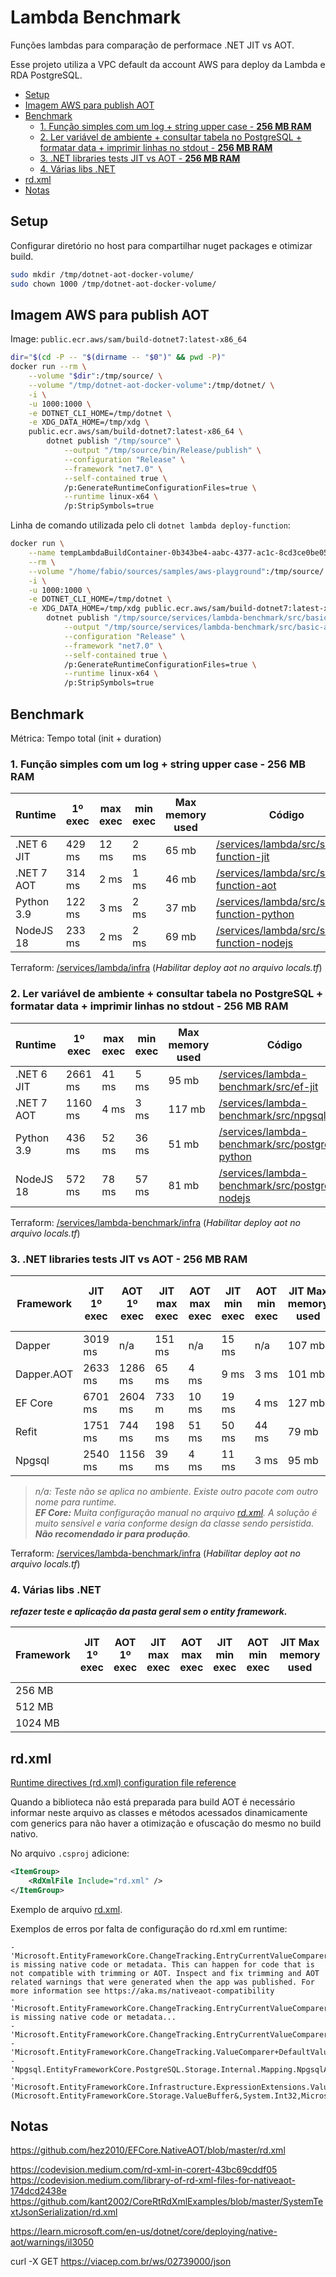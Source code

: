 # Lambda Benchmark

Funções lambdas para comparação de performace .NET JIT vs AOT.

Esse projeto utiliza a VPC default da account AWS para deploy da Lambda e RDA PostgreSQL.

- [Setup](#setup)
- [Imagem AWS para publish AOT](#imagem-aws-para-publish-aot)
- [Benchmark](#benchmark)
  - [1. Função simples com um log + string upper case - **256 MB RAM**](#1-função-simples-com-um-log--string-upper-case---256-mb-ram)
  - [2. Ler variável de ambiente + consultar tabela no PostgreSQL + formatar data + imprimir linhas no stdout - **256 MB RAM**](#2-ler-variável-de-ambiente--consultar-tabela-no-postgresql--formatar-data--imprimir-linhas-no-stdout---256-mb-ram)
  - [3. .NET libraries tests JIT vs AOT - **256 MB RAM**](#3-net-libraries-tests-jit-vs-aot---256-mb-ram)
  - [4. Várias libs .NET](#4-várias-libs-net)
- [rd.xml](#rdxml)
- [Notas](#notas)

## Setup

Configurar diretório no host para compartilhar nuget packages e otimizar build.

```bash
sudo mkdir /tmp/dotnet-aot-docker-volume/
sudo chown 1000 /tmp/dotnet-aot-docker-volume/
```

## Imagem AWS para publish AOT

Image: `public.ecr.aws/sam/build-dotnet7:latest-x86_64`

```bash
dir="$(cd -P -- "$(dirname -- "$0")" && pwd -P)"
docker run --rm \
    --volume "$dir":/tmp/source/ \
    --volume "/tmp/dotnet-aot-docker-volume":/tmp/dotnet/ \
    -i \
    -u 1000:1000 \
    -e DOTNET_CLI_HOME=/tmp/dotnet \
    -e XDG_DATA_HOME=/tmp/xdg \
    public.ecr.aws/sam/build-dotnet7:latest-x86_64 \
        dotnet publish "/tmp/source" \
            --output "/tmp/source/bin/Release/publish" \
            --configuration "Release" \
            --framework "net7.0" \
            --self-contained true \
            /p:GenerateRuntimeConfigurationFiles=true \
            --runtime linux-x64 \
            /p:StripSymbols=true
```

Linha de comando utilizada pelo cli `dotnet lambda deploy-function`:

```bash
docker run \
    --name tempLambdaBuildContainer-0b343be4-aabc-4377-ac1c-8cd3ce0be050 \
    --rm \
    --volume "/home/fabio/sources/samples/aws-playground":/tmp/source/ \
    -i \
    -u 1000:1000 \
    -e DOTNET_CLI_HOME=/tmp/dotnet \
    -e XDG_DATA_HOME=/tmp/xdg public.ecr.aws/sam/build-dotnet7:latest-x86_64 \
        dotnet publish "/tmp/source/services/lambda-benchmark/src/basic-aot" \
            --output "/tmp/source/services/lambda-benchmark/src/basic-aot/bin/Release/net7.0/publish" \
            --configuration "Release" \
            --framework "net7.0" \
            --self-contained true \
            /p:GenerateRuntimeConfigurationFiles=true \
            --runtime linux-x64 \
            /p:StripSymbols=true
```

## Benchmark

Métrica: Tempo total (init + duration)

### 1. Função simples com um log + string upper case - **256 MB RAM**

| Runtime       | 1º exec   | max exec  | min exec  | Max memory used   | Código |
|---------------|-----------|-----------|-----------|-------------------|--------|
| .NET 6 JIT    | 429 ms    | 12 ms     | 2 ms      | 65 mb             | [/services/lambda/src/simple-function-jit](/services/lambda/src/simple-function-jit) |
| .NET 7 AOT    | 314 ms    | 2 ms      | 1 ms      | 46 mb             | [/services/lambda/src/simple-function-aot](/services/lambda/src/simple-function-aot) |
| Python 3.9    | 122 ms    | 3 ms      | 2 ms      | 37 mb             | [/services/lambda/src/simple-function-python](/services/lambda/src/simple-function-python) |
| NodeJS 18     | 233 ms    | 2 ms      | 2 ms      | 69 mb             | [/services/lambda/src/simple-function-nodejs](/services/lambda/src/simple-function-nodejs) |

Terraform: [/services/lambda/infra](/services/lambda/infra) (*Habilitar deploy aot no arquivo locals.tf*)

### 2. Ler variável de ambiente + consultar tabela no PostgreSQL + formatar data + imprimir linhas no stdout - **256 MB RAM**

| Runtime       | 1º exec   | max exec  | min exec  | Max memory used   | Código |
|---------------|-----------|-----------|-----------|-------------------|--------|
| .NET 6 JIT    | 2661 ms   | 41 ms     | 5 ms      | 95 mb             | [/services/lambda-benchmark/src/ef-jit](/services/lambda-benchmark/src/ef-jit) |
| .NET 7 AOT    | 1160 ms   | 4 ms      | 3 ms      | 117 mb            | [/services/lambda-benchmark/src/npgsql-aot](/services/lambda-benchmark/src/npgsql-aot) |
| Python 3.9    | 436 ms    | 52 ms     | 36 ms     | 51 mb             | [/services/lambda-benchmark/src/postgresql-python](/services/lambda-benchmark/src/postgresql-python) |
| NodeJS 18     | 572 ms    | 78 ms     | 57 ms     | 81 mb             | [/services/lambda-benchmark/src/postgresql-nodejs](/services/lambda-benchmark/src/postgresql-nodejs) |

Terraform: [/services/lambda-benchmark/infra](/services/lambda-benchmark/infra) (*Habilitar deploy aot no arquivo locals.tf*)

### 3. .NET libraries tests JIT vs AOT - **256 MB RAM**

| Framework     | JIT 1º exec   | AOT 1º exec   | JIT max exec  | AOT max exec  | JIT min exec  | AOT min exec  | JIT Max memory used   | AOT Max memory used   |
|---------------|---------------|---------------|---------------|---------------|---------------|---------------|-----------------------|-----------------------|
| Dapper        | 3019 ms       | n/a           | 151 ms        | n/a           | 15 ms         | n/a           | 107 mb                | n/a                   |
| Dapper.AOT    | 2633 ms       | 1286 ms       | 65 ms         | 4 ms          | 9 ms          | 3 ms          | 101 mb                | 115 mb                |
| EF Core       | 6701 ms       | 2604 ms       | 733 m         | 10 ms         | 19 ms         | 4 ms          | 127 mb                | 182 mb                |
| Refit         | 1751 ms       | 744 ms        | 198 ms        | 51 ms         | 50 ms         | 44 ms         | 79 mb                 | 60 mb                 |
| Npgsql        | 2540 ms       | 1156 ms       | 39 ms         | 4 ms          | 11 ms         | 3 ms          | 95 mb                 | 116 mb                |

> *n/a: Teste não se aplica no ambiente. Existe outro pacote com outro nome para runtime.*  
> ***EF Core:** Muita configuração manual no arquivo [rd.xml](src/ef-aot/rd.xml). A solução é muito sensível e varia conforme design da classe sendo persistida. **Não recomendado ir para produção**.*

Terraform: [/services/lambda-benchmark/infra](/services/lambda-benchmark/infra) (*Habilitar deploy aot no arquivo locals.tf*)

### 4. Várias libs .NET

***refazer teste e aplicação da pasta geral sem o entity framework.***

| Framework | JIT 1º exec   | AOT 1º exec   | JIT max exec  | AOT max exec  | JIT min exec  | AOT min exec  | JIT Max memory used   | AOT Max memory used   |
|-----------|---------------|---------------|---------------|---------------|---------------|---------------|-----------------------|-----------------------|
| 256 MB    | |
| 512 MB    | |
| 1024 MB   | |

## rd.xml

[Runtime directives (rd.xml) configuration file reference](https://learn.microsoft.com/en-us/windows/uwp/dotnet-native/runtime-directives-rd-xml-configuration-file-reference)

Quando a biblioteca não está preparada para build AOT é necessário informar neste arquivo as classes e métodos acessados dinamicamente com generics para não haver a otimização e ofuscação do mesmo no build nativo.

No arquivo `.csproj` adicione:

```xml
<ItemGroup>
    <RdXmlFile Include="rd.xml" />
</ItemGroup>
```

Exemplo de arquivo [rd.xml](src/ef-aot/rd.xml).

Exemplos de erros por falta de configuração do rd.xml em runtime:

```log
- 'Microsoft.EntityFrameworkCore.ChangeTracking.EntryCurrentValueComparer`1[System.Guid]' is missing native code or metadata. This can happen for code that is not compatible with trimming or AOT. Inspect and fix trimming and AOT related warnings that were generated when the app was published. For more information see https://aka.ms/nativeaot-compatibility
- 'Microsoft.EntityFrameworkCore.ChangeTracking.EntryCurrentValueComparer`1[System.Guid]' is missing native code or metadata...
- 'Microsoft.EntityFrameworkCore.ChangeTracking.EntryCurrentValueComparer`1[System.Guid]'...
- 'Microsoft.EntityFrameworkCore.ChangeTracking.ValueComparer+DefaultValueComparer`1[System.Guid]'...
- 'Npgsql.EntityFrameworkCore.PostgreSQL.Storage.Internal.Mapping.NpgsqlArrayArrayTypeMapping+SingleDimensionalArrayComparer`1[Microsoft.EntityFrameworkCore.LTree]'...
- 'Microsoft.EntityFrameworkCore.Infrastructure.ExpressionExtensions.ValueBufferTryReadValue[System.Guid](Microsoft.EntityFrameworkCore.Storage.ValueBuffer&,System.Int32,Microsoft.EntityFrameworkCore.Metadata.IPropertyBase)'...
```


## Notas

https://github.com/hez2010/EFCore.NativeAOT/blob/master/rd.xml

https://codevision.medium.com/rd-xml-in-corert-43bc69cddf05
https://codevision.medium.com/library-of-rd-xml-files-for-nativeaot-174dcd2438e
https://github.com/kant2002/CoreRtRdXmlExamples/blob/master/SystemTextJsonSerialization/rd.xml

https://learn.microsoft.com/en-us/dotnet/core/deploying/native-aot/warnings/il3050


curl -X GET https://viacep.com.br/ws/02739000/json